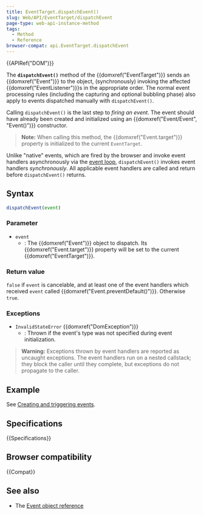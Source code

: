 ```yaml
---
title: EventTarget.dispatchEvent()
slug: Web/API/EventTarget/dispatchEvent
page-type: web-api-instance-method
tags:
  - Method
  - Reference
browser-compat: api.EventTarget.dispatchEvent
---
```


{{APIRef("DOM")}}

The **`dispatchEvent()`** method of the {{domxref("EventTarget")}} sends an {{domxref("Event")}} to the object, (synchronously) invoking the affected
{{domxref("EventListener")}}s in the appropriate order. The normal event processing
rules (including the capturing and optional bubbling phase) also apply to events
dispatched manually with `dispatchEvent()`.

Calling `dispatchEvent()` is the last step to _firing an event_. The event
should have already been created and initialized using an {{domxref("Event/Event", "Event()")}} constructor.

> **Note:** When calling this method, the {{domxref("Event.target")}} property is initialized to the current `EventTarget`.

Unlike "native" events, which are fired by the browser and invoke event handlers
asynchronously via the [event loop](/en-US/docs/Web/JavaScript/EventLoop),
`dispatchEvent()` invokes event handlers _synchronously_. All applicable event
handlers are called and return before `dispatchEvent()` returns.

## Syntax

```js
dispatchEvent(event)
```

### Parameter

- `event`
  - : The {{domxref("Event")}} object to dispatch. Its {{domxref("Event.target")}} property will be set to the current {{domxref("EventTarget")}}.

### Return value

`false` if `event` is cancelable, and at least one of the event handlers which received `event` called {{domxref("Event.preventDefault()")}}. Otherwise `true`.

### Exceptions

- `InvalidStateError` {{domxref("DomException")}}
  - : Thrown if the event's type was not specified during event initialization.

> **Warning:** Exceptions thrown by event handlers are reported as uncaught exceptions. The event
> handlers run on a nested callstack; they block the caller until they complete, but
> exceptions do not propagate to the caller.

## Example

See [Creating and triggering events](/en-US/docs/Web/Events/Creating_and_triggering_events).

## Specifications

{{Specifications}}

## Browser compatibility

{{Compat}}

## See also

- The [Event object reference](/en-US/docs/Web/API/Event)
